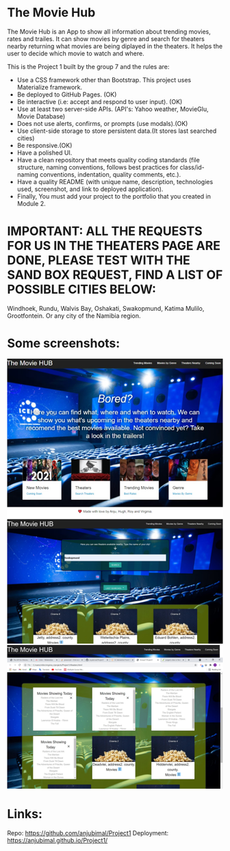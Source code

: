 # The Movie Hub

The Movie Hub is an App to show all information about trending movies, rates and trailes. It can show movies by genre and search for theaters nearby returning what movies are being diplayed in the theaters. It helps the user to decide which movie to watch and where. 

This is the Project 1 built by the group 7 and the rules are:
- Use a CSS framework other than Bootstrap. This project uses Materialize framework.
- Be deployed to GitHub Pages. (OK)
- Be interactive (i.e: accept and respond to user input). (OK)
- Use at least two server-side APIs. (API's: Yahoo weather, MovieGlu, Movie Database)
- Does not use alerts, confirms, or prompts (use modals).(OK)
- Use client-side storage to store persistent data.(It stores last searched cities)
- Be responsive.(OK)
- Have a polished UI.
- Have a clean repository that meets quality coding standards (file structure, naming conventions, follows best practices for class/id-naming conventions, indentation, quality comments, etc.).
- Have a quality README (with unique name, description, technologies used, screenshot, and link to deployed application).
- Finally, You must add your project to the portfolio that you created in Module 2.

# IMPORTANT: ALL THE REQUESTS FOR US IN THE THEATERS PAGE ARE DONE, PLEASE TEST WITH THE SAND BOX REQUEST, FIND A LIST OF POSSIBLE CITIES BELOW:

Windhoek, Rundu, Walvis Bay, Oshakati, Swakopmund, Katima Mulilo, Grootfontein. Or any city of the Namibia region.

# Some screenshots:
![Main Page](assets\images\main-page.jpg)
![Search Theaters Nearby](assets\images\theaters-search.jpg)
![Theaters With cards opened](assets\images\theaters-openCards.jpg)

# Links:

Repo: https://github.com/anjubimal/Project1
Deployment: https://anjubimal.github.io/Project1/
